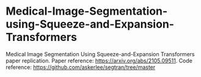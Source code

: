 # Medical-Image-Segmentation-using-Squeeze-and-Expansion-Transformers
Medical Image Segmentation Using Squeeze-and-Expansion Transformers paper replication. Paper reference: https://arxiv.org/abs/2105.09511. Code reference: https://github.com/askerlee/segtran/tree/master 
